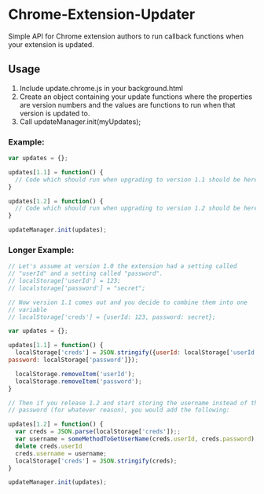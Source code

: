 Chrome-Extension-Updater
========================

Simple API for Chrome extension authors to run callback functions when your extension is updated.

## Usage

1. Include update.chrome.js in your background.html
2. Create an object containing your update functions where the
   properties are version numbers and the values are functions to run
   when that version is updated to. 
3. Call updateManager.init(myUpdates);

### Example:
```javascript
var updates = {};

updates[1.1] = function() {
  // Code which should run when upgrading to version 1.1 should be here.
}

updates[1.2] = function() {
  // Code which should run when upgrading to version 1.2 should be here.
}

updateManager.init(updates);

```

### Longer Example:

```javascript
// Let's assume at version 1.0 the extension had a setting called
// "userId" and a setting called "password".
// localStorage['userId'] = 123;
// localstorage['password'] = "secret";

// Now version 1.1 comes out and you decide to combine them into one
// variable
// localStorage['creds'] = {userId: 123, password: secret};

var updates = {};

updates[1.1] = function() {
  localStorage['creds'] = JSON.stringify({userId: localStorage['userId'],
password: localStorage['password']});

  localStorage.removeItem('userId');
  localStorage.removeItem('password');
}

// Then if you release 1.2 and start storing the username instead of the
// password (for whatever reason), you would add the following:

updates[1.2] = function() {
  var creds = JSON.parse(localStorage['creds']);;
  var username = someMethodToGetUserName(creds.userId, creds.password);
  delete creds.userId
  creds.username = username;
  localStorage['creds'] = JSON.stringify(creds);
}

updateManager.init(updates);
```
